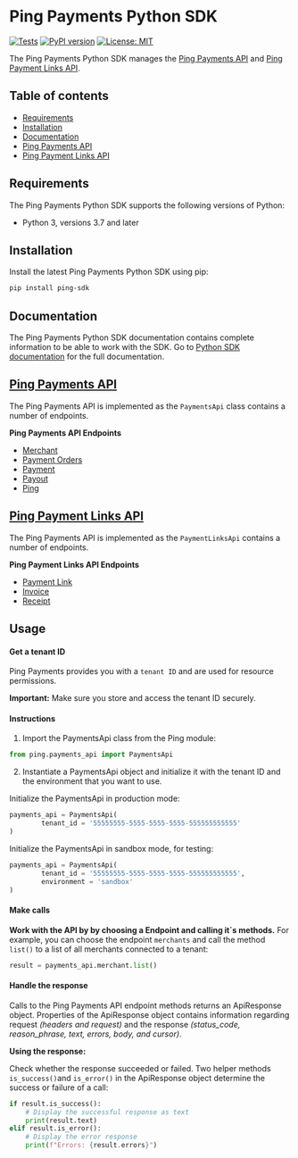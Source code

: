 # Ping Payments Python SDK

[![Tests](https://github.com/youcal/ping_python_sdk/actions/workflows/tests.yml/badge.svg)](https://github.com/youcal/ping_python_sdk/actions/workflows/tests.yml)
[![PyPI version](https://badge.fury.io/py/ping-sdk.svg)](https://badge.fury.io/py/ping-sdk)
[![License: MIT](https://img.shields.io/badge/License-MIT-yellow.svg)](https://opensource.org/licenses/MIT)

The Ping Payments Python SDK manages the [Ping Payments API](#payments-api) and [Ping Payment Links API](#payments-api).

## Table of contents

- [Requirements](#requirements)
- [Installation](#installation)
- [Documentation](#documentation)
- [Ping Payments API](#payments-api)
- [Ping Payment Links API](#payments-api)

## Requirements

The Ping Payments Python SDK supports the following versions of Python:

- Python 3, versions 3.7 and later

## Installation

Install the latest Ping Payments Python SDK using pip:

```sh
pip install ping-sdk
```

## Documentation

The Ping Payments Python SDK documentation contains complete information to be able to work with the SDK. Go to [Python SDK documentation](https://docs.pingpayments.com/docs/the-ping-payments-python-sdk) for the full documentation.

## [Ping Payments API]

The Ping Payments API is implemented as the `PaymentsApi` class contains a number of endpoints.

**Ping Payments API Endpoints**

- [Merchant]
- [Payment Orders]
- [Payment]
- [Payout]
- [Ping]

## [Ping Payment Links API]

The Ping Payments API is implemented as the `PaymentLinksApi` contains a number of endpoints.

**Ping Payment Links API Endpoints**

- [Payment Link]
- [Invoice]
- [Receipt]

## Usage

#### Get a tenant ID

Ping Payments provides you with a `tenant ID` and are used for resource permissions.

**Important:** Make sure you store and access the tenant ID securely.

#### Instructions

1. Import the PaymentsApi class from the Ping module:

```python
from ping.payments_api import PaymentsApi
```

2. Instantiate a PaymentsApi object and initialize it with the tenant ID and the environment that you want to use.

Initialize the PaymentsApi in production mode:

```python
payments_api = PaymentsApi(
		tenant_id = '55555555-5555-5555-5555-555555555555'
)
```

Initialize the PaymentsApi in sandbox mode, for testing:

```python
payments_api = PaymentsApi(
		tenant_id = '55555555-5555-5555-5555-555555555555',
		environment = 'sandbox'
)
```

#### Make calls

**Work with the API by by choosing a Endpoint and calling it´s methods.** For example, you can choose the endpoint `merchants` and call the method `list()` to a list of all merchants connected to a tenant:

```python
result = payments_api.merchant.list()
```

#### Handle the response

Calls to the Ping Payments API endpoint methods returns an ApiResponse object. Properties of the ApiResponse object contains information regarding request _(headers and request)_ and the response _(status_code, reason_phrase, text, errors, body, and cursor)_.

**Using the response:**

Check whether the response succeeded or failed. Two helper methods `is_success()`and `is_error()` in the ApiResponse object determine the success or failure of a call:

```python
if result.is_success():
	# Display the successful response as text
	print(result.text)
elif result.is_error():
	# Display the error response
	print(f"Errors: {result.errors}")
```

[//]: # "Link anchor definitions"
[ping payments api]: https://docs.pingpayments.com/docs/payments-api-1
[ping payment links api]: https://docs.pingpayments.com/docs/payment-links-api-1
[merchant]: https://docs.pingpayments.com/docs/payments-api-1#endpoint
[payment orders]: https://docs.pingpayments.com/docs/payments-api-1#endpoint-1
[payment]: https://docs.pingpayments.com/docs/payments-api-1#payment--endpoint
[payout]: https://docs.pingpayments.com/docs/payments-api-1#payout-endpoint
[ping]: https://docs.pingpayments.com/docs/verify-api-connection
[payment link]: https://docs.pingpayments.com/docs/payment-links-api-1#endpoint
[invoice]: https://docs.pingpayments.com/docs/payment-links-api-1#endpoint-1
[receipt]: https://docs.pingpayments.com/docs/payment-links-api-1#endpoint-2
